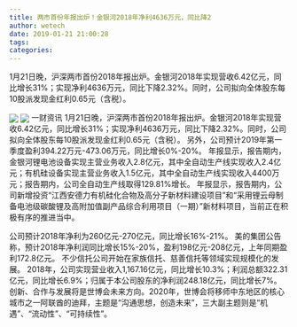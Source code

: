 ```yaml
---
title: 两市首份年报出炉！金银河2018年净利4636万元，同比降2
author: wetech
date: 2019-01-21 21:00:28
tags: 
categories: 
---
```

1月21日晚，沪深两市首份2018年报出炉。金银河2018年实现营收6.42亿元，同比增长31%；实现净利4636万元，同比下降2.32%。同时，公司拟向全体股东每10股派发现金红利0.65元（含税）。
<!-- more -->
<img align="center" border="0" src="https://imgcdn.yicai.com/uppics/images/2019/01/d5b914ef2c10ef048527155b18ac7c6a.jpg" />
<img align="center" border="0" src="https://imgcdn.yicai.com/uppics/images/2019/01/9fea035e08795094d9eca8aea246c1ce.jpg" />
一财资讯
1月21日晚，沪深两市首份2018年报出炉。金银河2018年实现营收6.42亿元，同比增长31%；实现净利4636万元，同比下降2.32%。同时，公司拟向全体股东每10股派发现金红利0.65元（含税）。
另外，公司预计2019年第一季度盈利394.22万元-473.06万元，同比增长0%-20%。
年报显示，报告期内，金银河锂电池设备实现主营业务收入2.8亿元，其中全自动生产线实现收入2.4亿元；有机硅设备实现主营业务收入1.5亿元，其中全自动生产线实现收入4400万元；报告期内，公司全自动生产线取得129.81%增长。
年报显示，报告期内，公司新增投资“江西安德力有机硅化合物及高分子新材料建设项目”和“采用锂云母制备电池级碳酸锂及高附加值副产品综合利用项目（一期）”新材料项目，当前正在积极有序的推进当中。
 
 
公司预计2018年净利为260亿元-270亿元，同比增长16%-21%。
美的集团公告称，预计2018年净利润同比增长15%-20%，盈利198亿元-208亿元，上年同期盈利172.8亿元。
不少信托公司开始在家族信托、慈善信托等领域实现规模化的发展。
2018年，公司实现营业收入1,167.16亿元，同比增长10.3%；利润总额322.31亿元，同比增长6.9%；归属于本公司股东的净利润248.18亿元，同比增长7%。
创新、合作与发展将是世博会未来方向。2020年，世博会将移师中东地区的核心城市之一阿联酋的迪拜，主题是“沟通思想，创造未来”，三大副主题则是“机遇”、“流动性”、“可持续性”。
